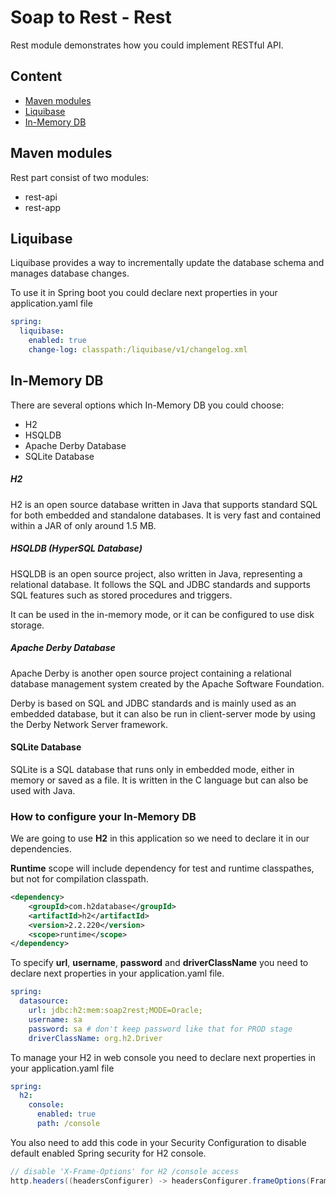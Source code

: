 # Soap to Rest - Rest

Rest module demonstrates how you could implement RESTful API.
## Content
- [Maven modules](#Maven-modules)
- [Liquibase](#Liquibase)
- [In-Memory DB](#In-Memory-DB)

## Maven modules
Rest part consist of two modules:
* rest-api
* rest-app

## Liquibase
Liquibase provides a way to incrementally update the database schema and manages database changes.

To use it in Spring boot you could declare next properties in your application.yaml file
```yaml
spring:
  liquibase:
    enabled: true
    change-log: classpath:/liquibase/v1/changelog.xml
```

## In-Memory DB
There are several options which In-Memory DB you could choose:
<ul>
    <li>H2</li>
    <li>HSQLDB</li>
    <li>Apache Derby Database</li>
    <li>SQLite Database</li>
</ul>

##### H2
H2 is an open source database written in Java that supports standard SQL for both embedded and standalone databases. It is very fast and contained within a JAR of only around 1.5 MB.
##### HSQLDB (HyperSQL Database)
HSQLDB is an open source project, also written in Java, representing a relational database. It follows the SQL and JDBC standards and supports SQL features such as stored procedures and triggers.

It can be used in the in-memory mode, or it can be configured to use disk storage.
##### Apache Derby Database
Apache Derby is another open source project containing a relational database management system created by the Apache Software Foundation.

Derby is based on SQL and JDBC standards and is mainly used as an embedded database, but it can also be run in client-server mode by using the Derby Network Server framework.
#### SQLite Database
SQLite is a SQL database that runs only in embedded mode, either in memory or saved as a file. It is written in the C language but can also be used with Java.

### How to configure your In-Memory DB
We are going to use <b>H2</b> in this application so we need to declare it in our dependencies.

<b>Runtime</b> scope will include dependency for test and runtime classpathes, but not for compilation classpath.
```xml
<dependency>
    <groupId>com.h2database</groupId>
    <artifactId>h2</artifactId>
    <version>2.2.220</version>
    <scope>runtime</scope>
</dependency>
```

To specify <b>url</b>, <b>username</b>, <b>password</b> and <b>driverClassName</b> you need to declare next properties in your application.yaml file.

```yaml
spring:
  datasource:
    url: jdbc:h2:mem:soap2rest;MODE=Oracle;
    username: sa
    password: sa # don't keep password like that for PROD stage
    driverClassName: org.h2.Driver
```

To manage your H2 in web console you need to declare next properties in your application.yaml file
```yaml
spring:
  h2:
    console:
      enabled: true
      path: /console
```

You also need to add this code in your Security Configuration to disable default enabled Spring security for H2 console.
```java
// disable 'X-Frame-Options' for H2 /console access
http.headers((headersConfigurer) -> headersConfigurer.frameOptions(FrameOptionsConfig::disable));
```